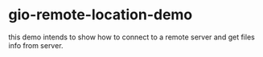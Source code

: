 # gio-remote-location-demo
this demo intends to show how to connect to a remote server and get files info from server.
